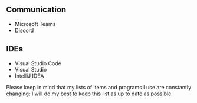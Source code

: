 ## Communication
- Microsoft Teams
- Discord

## IDEs
- Visual Studio Code
- Visual Studio
- IntelliJ IDEA

Please keep in mind that my lists of items and programs I use are constantly changing; I will do my best to keep this list as up to date as possible.
